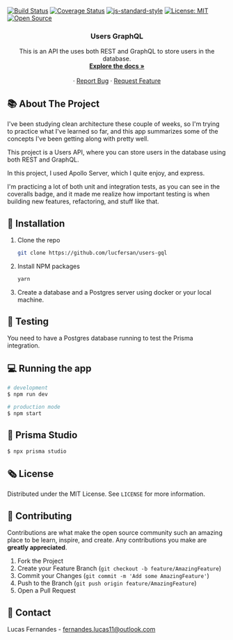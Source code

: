 [![Build Status](https://app.travis-ci.com/lucfersan/users-gql.svg?branch=main)](https://app.travis-ci.com/lucfersan/users-gql)
[![Coverage Status](https://coveralls.io/repos/github/lucfersan/users-gql/badge.svg?branch=main)](https://coveralls.io/github/lucfersan/users-gql?branch=main)
[![js-standard-style](https://img.shields.io/badge/code%20style-standard-brightgreen.svg)](http://standardjs.com)
[![License: MIT](https://img.shields.io/badge/License-MIT-yellow.svg)](https://opensource.org/licenses/MIT)
[![Open Source](https://badges.frapsoft.com/os/v1/open-source.svg?v=103)](https://opensource.org/)


<p align="center">
  <h3 align="center">Users GraphQL</h3>

  <p align="center">
    This is an API the uses both REST and GraphQL to store users in the database.
    <br />
    <a href="https://github.com/lucfersan/users-gql"><strong>Explore the docs »</strong></a>
    <br />
    <br />
    ·
    <a href="https://github.com/lucfersan/users-gql/issues">Report Bug</a>
    ·
    <a href="https://github.com/lucfersan/users-gql/issues">Request Feature</a>
  </p>
</p>

## 📚 About The Project

I've been studying clean architecture these couple of weeks, so I'm trying to practice what I've learned so far, and this app summarizes some of the concepts I've been getting along with pretty well.

This project is a Users API, where you can store users in the database using both REST and GraphQL.

In this project, I used Apollo Server, which I quite enjoy, and express.

I'm practicing a lot of both unit and integration tests, as you can see in the coveralls badge, and it made me realize how important testing is when building new features, refactoring, and stuff like that.

## 🚀 Installation

1. Clone the repo
   ```sh
   git clone https://github.com/lucfersan/users-gql
   ```
2. Install NPM packages
   ```sh
   yarn
   ```
3. Create a database and a Postgres server using docker or your local machine.

## 🧪 Testing
You need to have  a Postgres database running to test the Prisma integration.

## 💻 Running the app

```bash
# development
$ npm run dev

# production mode
$ npm start
```

## 🔺 Prisma Studio

```bash
$ npx prisma studio
```

## 🗞️ License

Distributed under the MIT License. See `LICENSE` for more information.

## 🤝 Contributing

Contributions are what make the open source community such an amazing place to be learn, inspire, and create. Any contributions you make are **greatly appreciated**.

1. Fork the Project
2. Create your Feature Branch (`git checkout -b feature/AmazingFeature`)
3. Commit your Changes (`git commit -m 'Add some AmazingFeature'`)
4. Push to the Branch (`git push origin feature/AmazingFeature`)
5. Open a Pull Request

## 📧 Contact

Lucas Fernandes - fernandes.lucas11@outlook.com
